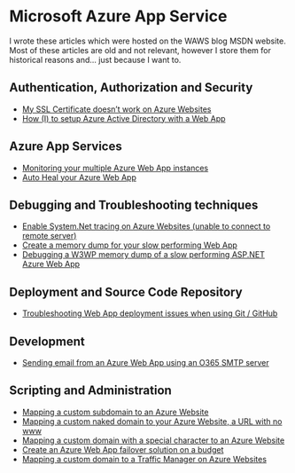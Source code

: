 # Microsoft Azure App Service 

I wrote these articles which were hosted on the WAWS blog MSDN website.  Most of these articles are old and not relevant, however I store them for historical reasons and... just because I want to.

## Authentication, Authorization and Security
+ [My SSL Certificate doesn’t work on Azure Websites][AAS1]
+ [How (I) to setup Azure Active Directory with a Web App][AAS2]

## Azure App Services
+ [Monitoring your multiple Azure Web App instances][AZA1]
+ [Auto Heal your Azure Web App][AZA2]

## Debugging and Troubleshooting techniques
+ [Enable System.Net tracing on Azure Websites (unable to connect to remote server)][DTT1]
+ [Create a memory dump for your slow performing Web App][DTT2]
+ [Debugging a W3WP memory dump of a slow performing ASP.NET Azure Web App][DTT3]

## Deployment and Source Code Repository
+ [Troubleshooting Web App deployment issues when using Git / GitHub][DSCR1]

## Development
+ [Sending email from an Azure Web App using an O365 SMTP server][DEV1]

## Scripting and Administration
+ [Mapping a custom subdomain to an Azure Website][SAA1]
+ [Mapping a custom naked domain to your Azure Website, a URL with no www][SAA2]
+ [Mapping a custom domain with a special character to an Azure Website][SAA3]
+ [Create an Azure Web App failover solution on a budget][SAA4]
+ [Mapping a custom domain to a Traffic Manager on Azure Websites][SAA5]


[AAS1]: 2014/2014-12-my-ssl-certificate-doesnt-work-on-azure-websites.md
[AAS2]: 2015/2015-04-how-i-to-setup-azure-active-directory-with-a-web-app.md

[AZA1]: 2015/2015-11-monitoring-your-multiple-azure-web-app-instances.md
[AZA2]: 2015/2015-11-auto-heal-your-azure-web-app.md

[DTT1]: 2014/2014-11-enable-system-net-tracing-on-azure-websites-unable-to-connect-to-remote-server.md
[DTT2]: 2015/2015-07-create-a-memory-dump-for-your-slow-performing-web-app.md
[DTT3]: 2015/2015-07-debugging-a-w3wp-memory-dump-of-a-slow-performing-asp-net-azure-web-app.md

[DSCR1]: 2015/2015-08-troubleshooting-web-app-deployment-issues-when-using-git-github.md

[DEV1]: 2015/2015-10-sending-email-from-an-azure-web-app-using-an-o365-smtp-server.md

[SAA1]: 2014/2014-10-mapping-a-custom-subdomain-to-an-azure-website.md
[SAA2]: 2014/2014-10-mapping-a-custom-naked-domain-to-your-azure-website-a-url-with-no-www.md
[SAA3]: 2014/2014-10-mapping-a-custom-domain-with-a-special-character-to-an-azure-website.md
[SAA4]: 2015/2015-06-create-an-azure-web-app-failover-solution-on-a-budget.md
[SAA5]: 2014/2014-09-mapping-a-custom-domain-to-a-traffic-manager-on-azure-websites.md
